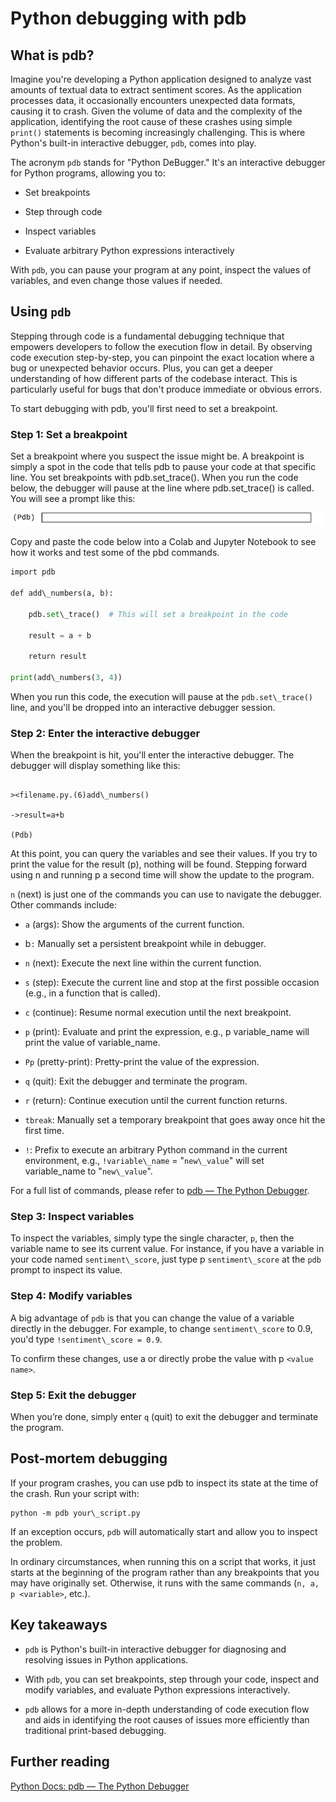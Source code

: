 Python debugging with pdb
=========================

What is pdb?
------------

Imagine you're developing a Python application designed to analyze vast amounts of textual data to extract sentiment scores. As the application processes data, it occasionally encounters unexpected data formats, causing it to crash. Given the volume of data and the complexity of the application, identifying the root cause of these crashes using simple `print()` statements is becoming increasingly challenging. This is where Python's built-in interactive debugger, `pdb`, comes into play.

The acronym `pdb` stands for "Python DeBugger." It's an interactive debugger for Python programs, allowing you to:

* Set breakpoints

* Step through code

* Inspect variables

* Evaluate arbitrary Python expressions interactively

With `pdb`, you can pause your program at any point, inspect the values of variables, and even change those values if needed.

Using `pdb`
---------

Stepping through code is a fundamental debugging technique that empowers developers to follow the execution flow in detail. By observing code execution step-by-step, you can pinpoint the exact location where a bug or unexpected behavior occurs. Plus, you can get a deeper understanding of how different parts of the codebase interact. This is particularly useful for bugs that don't produce immediate or obvious errors.

To start debugging with pdb, you'll first need to set a breakpoint.

### Step 1: Set a breakpoint

Set a breakpoint where you suspect the issue might be. A breakpoint is simply a spot in the code that tells pdb to pause your code at that specific line. You set breakpoints with pdb.set\_trace(). When you run the code below, the debugger will pause at the line where pdb.set\_trace() is called. You will see a prompt like this:

![Image of a pbd prompt to enter pbd commands. It says pbd() with an editable textbox after it.](image.png)

Copy and paste the code below into a Colab and Jupyter Notebook to see how it works and test some of the pbd commands.

```python
import pdb

def add\_numbers(a, b):

    pdb.set\_trace()  # This will set a breakpoint in the code

    result = a + b

    return result

print(add\_numbers(3, 4))
```

When you run this code, the execution will pause at the `pdb.set\_trace()` line, and you'll be dropped into an interactive debugger session.

### Step 2: Enter the interactive debugger

When the breakpoint is hit, you'll enter the interactive debugger. The debugger will display something like this:
```console

><filename.py.(6)add\_numbers()

->result=a+b

(Pdb)
```

At this point, you can query the variables and see their values. If you try to print the value for the result (p), nothing will be found. Stepping forward using n and running p a second time will show the update to the program.

`n` (next) is just one of the commands you can use to navigate the debugger. Other commands include:

* `a` (args): Show the arguments of the current function.

* b`:` Manually set a persistent breakpoint while in debugger.

* `n` (next): Execute the next line within the current function.

* `s` (step): Execute the current line and stop at the first possible occasion (e.g., in a function that is called).

* `c` (continue): Resume normal execution until the next breakpoint.

* `p` (print): Evaluate and print the expression, e.g., p variable\_name will print the value of variable\_name.

* `Pp` (pretty-print): Pretty-print the value of the expression.

* `q` (quit): Exit the debugger and terminate the program.

* `r` (return): Continue execution until the current function returns.

* `tbreak`: Manually set a temporary breakpoint that goes away once hit the first time.

* `!`: Prefix to execute an arbitrary Python command in the current environment, e.g., `!variable\_name` = "`new\_value`" will set variable\_name to "`new\_value`".

For a full list of commands, please refer to [pdb — The Python Debugger](https://docs.python.org/3/library/pdb.html).

### Step 3: Inspect variables

To inspect the variables, simply type the single character, `p`, then the variable name to see its current value. For instance, if you have a variable in your code named `sentiment\_score`, just type p `sentiment\_score` at the `pdb` prompt to inspect its value.

### Step 4: Modify variables

A big advantage of `pdb` is that you can change the value of a variable directly in the debugger. For example, to change `sentiment\_score` to 0.9, you'd type `!sentiment\_score = 0.9`.

To confirm these changes, use a or directly probe the value with p `<value name>`.

### Step 5: Exit the debugger

When you’re done, simply enter `q` (quit) to exit the debugger and terminate the program.

Post-mortem debugging
---------------------

If your program crashes, you can use pdb to inspect its state at the time of the crash. Run your script with:

```console
python -m pdb your\_script.py
```

If an exception occurs, `pdb` will automatically start and allow you to inspect the problem.

In ordinary circumstances, when running this on a script that works, it just starts at the beginning of the program rather than any breakpoints that you may have originally set. Otherwise, it runs with the same commands (`n, a, p <variable>`, etc.).

Key takeaways
-------------

* `pdb` is Python's built-in interactive debugger for diagnosing and resolving issues in Python applications.

* With `pdb`, you can set breakpoints, step through your code, inspect and modify variables, and evaluate Python expressions interactively.

* `pdb` allows for a more in-depth understanding of code execution flow and aids in identifying the root causes of issues more efficiently than traditional print-based debugging.

Further reading
---------------

[Python Docs: pdb — The Python Debugger](https://docs.python.org/3/library/pdb.html)
